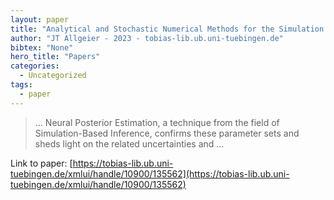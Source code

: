 ```yaml
---
layout: paper
title: "Analytical and Stochastic Numerical Methods for the Simulation of Subsurface Flow in Floodplains"
author: "JT Allgeier - 2023 - tobias-lib.ub.uni-tuebingen.de"
bibtex: "None"
hero_title: "Papers"
categories:
  - Uncategorized
tags:
  - paper
---
```

>… Neural Posterior Estimation, a technique from the field of Simulation-Based Inference, confirms these parameter sets and sheds light on the related uncertainties and …

Link to paper: [https://tobias-lib.ub.uni-tuebingen.de/xmlui/handle/10900/135562](https://tobias-lib.ub.uni-tuebingen.de/xmlui/handle/10900/135562)



